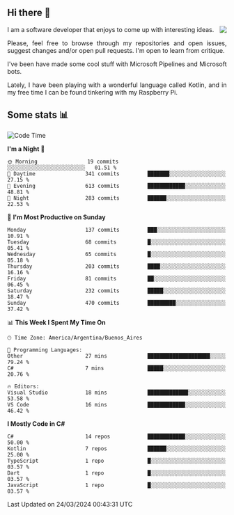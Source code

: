 ## Hi there :slightly_smiling_face:

<img src="https://github-readme-stats.vercel.app/api?username=victorgrycuk&show_icons=true&count_private=true&title_color=F7941E&icon_color=F7941E" align="right">

<p align="justify">
I am a software developer that enjoys to come up with interesting ideas.
<p/>

<p align= "justify">
Please, feel free to browse through my repositories and open issues, suggest changes and/or open pull requests. I'm open to learn from critique.
<p/>


<p align= "justify">
I've been have made some cool stuff with Microsoft Pipelines and Microsoft bots.
<p/>

<p align= "justify">
Lately, I have been playing with a wonderful language called Kotlin, and in my free time I can be found tinkering with my Raspberry Pi.
<p/>

## Some stats :bar_chart:
<!--START_SECTION:waka-->
![Code Time](http://img.shields.io/badge/Code%20Time-1%2C901%20hrs%2020%20mins-blue)

**I'm a Night 🦉** 

```text
🌞 Morning                19 commits          ░░░░░░░░░░░░░░░░░░░░░░░░░   01.51 % 
🌆 Daytime                341 commits         ███████░░░░░░░░░░░░░░░░░░   27.15 % 
🌃 Evening                613 commits         ████████████░░░░░░░░░░░░░   48.81 % 
🌙 Night                  283 commits         ██████░░░░░░░░░░░░░░░░░░░   22.53 % 
```
📅 **I'm Most Productive on Sunday** 

```text
Monday                   137 commits         ███░░░░░░░░░░░░░░░░░░░░░░   10.91 % 
Tuesday                  68 commits          █░░░░░░░░░░░░░░░░░░░░░░░░   05.41 % 
Wednesday                65 commits          █░░░░░░░░░░░░░░░░░░░░░░░░   05.18 % 
Thursday                 203 commits         ████░░░░░░░░░░░░░░░░░░░░░   16.16 % 
Friday                   81 commits          ██░░░░░░░░░░░░░░░░░░░░░░░   06.45 % 
Saturday                 232 commits         █████░░░░░░░░░░░░░░░░░░░░   18.47 % 
Sunday                   470 commits         █████████░░░░░░░░░░░░░░░░   37.42 % 
```


📊 **This Week I Spent My Time On** 

```text
🕑︎ Time Zone: America/Argentina/Buenos_Aires

💬 Programming Languages: 
Other                    27 mins             ████████████████████░░░░░   79.24 % 
C#                       7 mins              █████░░░░░░░░░░░░░░░░░░░░   20.76 % 

🔥 Editors: 
Visual Studio            18 mins             █████████████░░░░░░░░░░░░   53.58 % 
VS Code                  16 mins             ████████████░░░░░░░░░░░░░   46.42 % 
```

**I Mostly Code in C#** 

```text
C#                       14 repos            ████████████░░░░░░░░░░░░░   50.00 % 
Kotlin                   7 repos             ██████░░░░░░░░░░░░░░░░░░░   25.00 % 
TypeScript               1 repo              █░░░░░░░░░░░░░░░░░░░░░░░░   03.57 % 
Dart                     1 repo              █░░░░░░░░░░░░░░░░░░░░░░░░   03.57 % 
JavaScript               1 repo              █░░░░░░░░░░░░░░░░░░░░░░░░   03.57 % 
```




 Last Updated on 24/03/2024 00:43:31 UTC
<!--END_SECTION:waka-->
